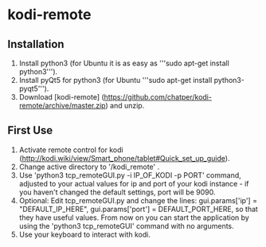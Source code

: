 # kodi-remote

## Installation

1. Install python3 (for Ubuntu it is as easy as '''sudo apt-get install python3''').
2. Install pyQt5 for python3 (for Ubuntu '''sudo apt-get install python3-pyqt5''').
3. Download [kodi-remote] (https://github.com/chatper/kodi-remote/archive/master.zip) and unzip.


## First Use

1. Activate remote control for kodi (http://kodi.wiki/view/Smart_phone/tablet#Quick_set_up_guide).
2. Change active directory to '/kodi_remote' .
3. Use 'python3 tcp_remoteGUI.py -i IP_OF_KODI -p PORT' command, adjusted to your actual values for ip and port of your kodi instance - if you haven't changed the default settings, port will be 9090.
4. Optional: Edit tcp_remoteGUI.py and change the lines:
    gui.params['ip'] = "DEFAULT_IP_HERE",
    gui.params['port'] = DEFAULT_PORT_HERE,
so that they have useful values. From now on you can start the application by using the 'python3 tcp_remoteGUI' command with no arguments.
5. Use your keyboard to interact with kodi.
